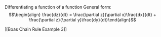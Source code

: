 Differentiating a function of a function
General form:
$$\begin{align} \frac{dz}{dt} = \frac{\partial z}{\partial x}\frac{dx}{dt} + \frac{\partial z}{\partial y}\frac{dy}{dt}\end{align}$$

[[Boas Chain Rule Example 3]]
